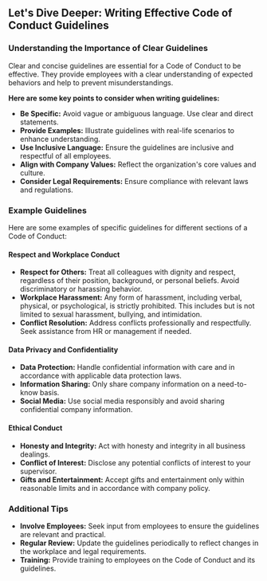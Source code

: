 ## Let's Dive Deeper: Writing Effective Code of Conduct Guidelines

### Understanding the Importance of Clear Guidelines
Clear and concise guidelines are essential for a Code of Conduct to be effective. They provide employees with a clear understanding of expected behaviors and help to prevent misunderstandings.

**Here are some key points to consider when writing guidelines:**

* **Be Specific:** Avoid vague or ambiguous language. Use clear and direct statements.
* **Provide Examples:** Illustrate guidelines with real-life scenarios to enhance understanding.
* **Use Inclusive Language:** Ensure the guidelines are inclusive and respectful of all employees.
* **Align with Company Values:** Reflect the organization's core values and culture.
* **Consider Legal Requirements:** Ensure compliance with relevant laws and regulations.

### Example Guidelines
Here are some examples of specific guidelines for different sections of a Code of Conduct:

#### Respect and Workplace Conduct
* **Respect for Others:** Treat all colleagues with dignity and respect, regardless of their position, background, or personal beliefs. Avoid discriminatory or harassing behavior.
* **Workplace Harassment:** Any form of harassment, including verbal, physical, or psychological, is strictly prohibited. This includes but is not limited to sexual harassment, bullying, and intimidation.
* **Conflict Resolution:** Address conflicts professionally and respectfully. Seek assistance from HR or management if needed.

#### Data Privacy and Confidentiality
* **Data Protection:** Handle confidential information with care and in accordance with applicable data protection laws.
* **Information Sharing:** Only share company information on a need-to-know basis.
* **Social Media:** Use social media responsibly and avoid sharing confidential company information.

#### Ethical Conduct
* **Honesty and Integrity:** Act with honesty and integrity in all business dealings.
* **Conflict of Interest:** Disclose any potential conflicts of interest to your supervisor.
* **Gifts and Entertainment:** Accept gifts and entertainment only within reasonable limits and in accordance with company policy.

### Additional Tips
* **Involve Employees:** Seek input from employees to ensure the guidelines are relevant and practical.
* **Regular Review:** Update the guidelines periodically to reflect changes in the workplace and legal requirements.
* **Training:** Provide training to employees on the Code of Conduct and its guidelines.



